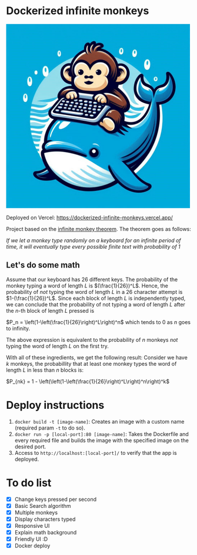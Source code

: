 
# Dockerized infinite monkeys

<img src="/img/second_attempt.jpeg" alt="drawing" width="500"/>

Deployed on Vercel: https://dockerized-infinite-monkeys.vercel.app/

Project based on the [infinite monkey theorem](https://en.wikipedia.org/wiki/Infinite_monkey_theorem#:~:text=The%20infinite%20monkey%20theorem%20states,complete%20works%20of%20William%20Shakespeare.). The theorem goes as follows:

_If we let a monkey type randomly on a keyboard for an infinite period of time, it will eventually type every possible finite text with probability of 1_

## Let's do some math
Assume that our keyboard has 26 different keys. The probability of the monkey typing a word of length $L$ is $(\frac{1}{26})^L$.
Hence, the probability of *not* typing the word of length $L$ in a 26 character attempt is $1-(\frac{1}{26})^L$. Since each block of length $L$ is independently typed, we can conclude that the probability of not typing a word of length $L$ after the $n$-th block of length $L$ pressed is
 
$P_n = \left(1-\left(\frac{1}{26}\right)^L\right)^n$   which tends to 0 as $n$ goes to infinity.

The above expression is equivalent to the probability of $n$ monkeys *not* typing the word of length $L$ on the first try.

With all of these ingredients, we get the following result:
Consider we have $k$ monkeys, the probabillity that at least one monkey types the word of length $L$ in less than $n$ blocks is:

$P_{nk} = 1 - \left(\left(1-\left(\frac{1}{26}\right)^L\right)^n\right)^k$

# Deploy instructions
1. `docker build -t [image-name]`: Creates an image with a custom name (required param `-t` to do so).
2. `docker run -p [local-port]:80 [image-name]`: Takes the Dockerfile and every required file and builds the image with the specified image on the desired port.
3. Access to `http://localhost:[local-port]/` to verify that the app is deployed.

 # To do list
 - [x] Change keys pressed per second
 - [x] Basic Search algorithm
 - [x] Multiple monkeys
 - [x] Display characters typed
 - [x] Responsive UI
 - [x] Explain math background
 - [x] Friendly UI :D
 - [x] Docker deploy
